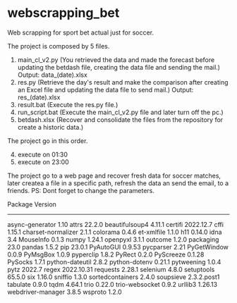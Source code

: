 # webscrapping_bet
Web scrapping for sport bet actual just for soccer.

The project is composed by 5 files.

1) main_cl_v2.py (You retrieved the data and made the forecast before updating the betdash file, creating the data file and sending the mail.)  Output: data_(date).xlsx
2) res.py (Retrieve the day's result and make the comparison after creating an Excel file and updating the data file to send mail.)  Output: res_(date).xlsx
3) result.bat (Execute the res.py file.)
4) run_script.bat (Execute the main_cl_v2.py file and later turn off the pc.)
5) betdash.xlsx (Recover and consolidate the files from the repository for create a historic data.)

The project go in this order.

4) execute on 01:30
3) execute on 23:00


The project go to a web page and recover fresh data for soccer matches, later createa  a file in a specific path, refresh the data an send the email, to a friends.
PS: Dont forget to change the parameters.


Package            Version
------------------ -----------
async-generator    1.10
attrs              22.2.0
beautifulsoup4     4.11.1
certifi            2022.12.7
cffi               1.15.1
charset-normalizer 2.1.1
colorama           0.4.6
et-xmlfile         1.1.0
h11                0.14.0
idna               3.4
MouseInfo          0.1.3
numpy              1.24.1
openpyxl           3.1.1
outcome            1.2.0
packaging          23.0
pandas             1.5.2
pip                23.0.1
PyAutoGUI          0.9.53
pycparser          2.21
PyGetWindow        0.0.9
PyMsgBox           1.0.9
pyperclip          1.8.2
PyRect             0.2.0
PyScreeze          0.1.28
PySocks            1.7.1
python-dateutil    2.8.2
python-dotenv      0.21.1
pytweening         1.0.4
pytz               2022.7
regex              2022.10.31
requests           2.28.1
selenium           4.8.0
setuptools         65.5.0
six                1.16.0
sniffio            1.3.0
sortedcontainers   2.4.0
soupsieve          2.3.2.post1
tabulate           0.9.0
tqdm               4.64.1
trio               0.22.0
trio-websocket     0.9.2
urllib3            1.26.13
webdriver-manager  3.8.5
wsproto            1.2.0
